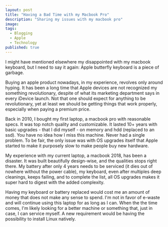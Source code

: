 ```yaml
---
layout: post
title: "Having a Bad Time with my Macbook Pro"
description: "Sharing my issues with my macbook pro"
image:
tags:
  - Blogging
  - Apple
  - Technology
published: true
---
```


I might have mentioned elsewhere my disappointed with my macbook keyboard, but I need to say it again: Apple butterfly keyboard is a piece of garbage.

Buying an apple product nowadays, in my experience, revolves only around hyping. It has been a long time that Apple devices are not recognized my something revolutionary, despite of what its marketing department says in every iDevice launch. Not that one should expect for anything to be revolutionary, yet at least we should be getting things that work properly, especially when paying a premium price.

Back in 2010, I bought my first laptop, a macbook pro with reasonable specs. It was top notch quality and customizable. It lasted 10+ years with basic upgrades - that I did myself - on memory and hdd (replaced to an ssd). You have no idea how I miss this machine. Never had a single problem. To be fair, the only issue was with OS upgrades itself that Apple started to make it purposely slow to make people buy new hardware.

My experience with my current laptop, a macbook 2018, has been a disaster. It was built beautifully design-wise, and the qualities stops right there. My battery after only 4 years needs to be serviced (it dies out of nowhere without the power cable), my keyboard, even after multiples deep cleanings, keeps failing, and to complete the list, all OS upgrades makes it super hard to digest with the added complexity.

Having my keyboard or battery replaced would cost me an amount of money that does not make any sense to spend. I'm not in favor of e-waste and will continue using this laptop for as long as I can. When the the time comes, I'm likely looking for a better machine or something that, just in case, I can service myself. A new requirement would be having the possibility to install Linux natively.